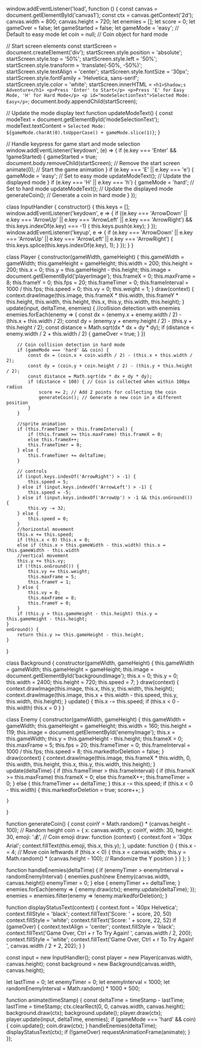 window.addEventListener('load', function () { const canvas = document.getElementById('canvas1'); const ctx = canvas.getContext('2d'); canvas.width = 800; canvas.height = 720; let enemies = []; let score = 0; let gameOver = false; let gameStarted = false; let gameMode = 'easy'; // Default to easy mode let coin = null; // Coin object for hard mode

// Start screen elements
const startScreen = document.createElement('div');
startScreen.style.position = 'absolute';
startScreen.style.top = '50%';
startScreen.style.left = '50%';
startScreen.style.transform = 'translate(-50%, -50%)';
startScreen.style.textAlign = 'center';
startScreen.style.fontSize = '30px';
startScreen.style.fontFamily = 'Helvetica, sans-serif';
startScreen.style.color = 'white';
startScreen.innerHTML = `
    <h1>Shadow;s Adventure</h1>
    <p>Press 'Enter' to Start</p>
    <p>Press 'E' for Easy Mode, 'H' for Hard Mode</p>
    <p id="modeSelectionText">Selected Mode: Easy</p>
`;
document.body.appendChild(startScreen);

// Update the mode display text
function updateModeText() {
    const modeText = document.getElementById('modeSelectionText');
    modeText.textContent = `Selected Mode: ${gameMode.charAt(0).toUpperCase() + gameMode.slice(1)}`;
}

// Handle keypress for game start and mode selection
window.addEventListener('keydown', (e) => {
    if (e.key === 'Enter' && !gameStarted) {
        gameStarted = true;
        document.body.removeChild(startScreen); // Remove the start screen
        animate(0); // Start the game animation
    }
    if (e.key === 'E' || e.key === 'e') {
        gameMode = 'easy'; // Set to easy mode
        updateModeText(); // Update the displayed mode
    }
    if (e.key === 'H' || e.key === 'h') {
        gameMode = 'hard'; // Set to hard mode
        updateModeText(); // Update the displayed mode
        generateCoin(); // Generate a coin in hard mode
    }
});

class InputHandler {
    constructor() {
        this.keys = [];
        window.addEventListener('keydown', e => {
            if ((e.key === 'ArrowDown' ||
                e.key === 'ArrowUp' ||
                e.key === 'ArrowLeft' ||
                e.key === 'ArrowRight') 
                && this.keys.indexOf(e.key) === -1) {
                this.keys.push(e.key);
            }
        });
        window.addEventListener('keyup', e => {
            if (e.key === 'ArrowDown' ||
                e.key === 'ArrowUp' ||
                e.key === 'ArrowLeft' ||
                e.key === 'ArrowRight') {
                this.keys.splice(this.keys.indexOf(e.key), 1);
            }
        });
    }
}

class Player {
    constructor(gameWidth, gameHeight) {
        this.gameWidth = gameWidth;
        this.gameHeight = gameHeight;
        this.width = 200;
        this.height = 200;
        this.x = 0;
        this.y = this.gameHeight - this.height;
        this.image = document.getElementById('playerImage');
        this.frameX = 0;
        this.maxFrame = 8;
        this.frameY = 0;
        this.fps = 20;
        this.frameTimer = 0;
        this.frameInterval = 1000 / this.fps;
        this.speed = 0;
        this.vy = 0;
        this.weight = 1;
    }
    draw(context) {
        context.drawImage(this.image, this.frameX * this.width, this.frameY * this.height, this.width, this.height, this.x, this.y, this.width, this.height);
    }
    update(input, deltaTime, enemies) {
        //collision detection with enemies
        enemies.forEach(enemy => {
            const dx = (enemy.x + enemy.width / 2) - (this.x + this.width / 2);
            const dy = (enemy.y + enemy.height / 2) - (this.y + this.height / 2);
            const distance = Math.sqrt(dx * dx + dy * dy);
            if (distance < enemy.width / 2 + this.width / 2) {
                gameOver = true;
            }
        })

        // Coin collision detection in hard mode
        if (gameMode === 'hard' && coin) {
            const dx = (coin.x + coin.width / 2) - (this.x + this.width / 2);
            const dy = (coin.y + coin.height / 2) - (this.y + this.height / 2);
            const distance = Math.sqrt(dx * dx + dy * dy);
            if (distance < 100) { // Coin is collected when within 100px radius
                score += 2; // Add 2 points for collecting the coin
                generateCoin(); // Generate a new coin in a different position
            }
        }

        //sprite animation
        if (this.frameTimer > this.frameInterval) {
            if (this.frameX >= this.maxFrame) this.frameX = 0;
            else this.frameX++;
            this.frameTimer = 0;
        } else {
            this.frameTimer += deltaTime;
        }

        // controls
        if (input.keys.indexOf('ArrowRight') > -1) {
            this.speed = 5;
        } else if (input.keys.indexOf('ArrowLeft') > -1) {
            this.speed = -5;
        } else if (input.keys.indexOf('ArrowUp') > -1 && this.onGround()) {
            this.vy -= 32;
        } else {
            this.speed = 0;
        }
        //horizontal movement
        this.x += this.speed;
        if (this.x < 0) this.x = 0;
        else if (this.x > this.gameWidth - this.width) this.x = this.gameWidth - this.width
        //vertical movement
        this.y += this.vy;
        if (!this.onGround()) {
            this.vy += this.weight;
            this.maxFrame = 5;
            this.frameY = 1;
        } else {
            this.vy = 0;
            this.maxFrame = 8;
            this.frameY = 0;
        }
        if (this.y > this.gameHeight - this.height) this.y = this.gameHeight - this.height;
    }
    onGround() {
        return this.y >= this.gameHeight - this.height;
    }
}

class Background {
    constructor(gameWidth, gameHeight) {
        this.gameWidth = gameWidth;
        this.gameHeight = gameHeight;
        this.image = document.getElementById('backgroundImage');
        this.x = 0;
        this.y = 0;
        this.width = 2400;
        this.height = 720;
        this.speed = 7;
    }
    draw(context) {
        context.drawImage(this.image, this.x, this.y, this.width, this.height);
        context.drawImage(this.image, this.x + this.width - this.speed, this.y, this.width, this.height);
    }
    update() {
        this.x -= this.speed;
        if (this.x < 0 - this.width) this.x = 0
    }
}

class Enemy {
    constructor(gameWidth, gameHeight) {
        this.gameWidth = gameWidth;
        this.gameHeight = gameHeight;
        this.width = 160;
        this.height = 119;
        this.image = document.getElementById('enemyImage');
        this.x = this.gameWidth;
        this.y = this.gameHeight - this.height;
        this.frameX = 0;
        this.maxFrame = 5;
        this.fps = 20;
        this.frameTimer = 0;
        this.frameInterval = 1000 / this.fps;
        this.speed = 8;
        this.markedforDeletion = false;
    }
    draw(context) {
        context.drawImage(this.image, this.frameX * this.width, 0, this.width, this.height, this.x, this.y, this.width, this.height);
    }
    update(deltaTime) {
        if (this.frameTimer > this.frameInterval) {
            if (this.frameX >= this.maxFrame) this.frameX = 0;
            else this.frameX++;
            this.frameTimer = 0;
        } else {
            this.frameTimer += deltaTime;
        }
        this.x -= this.speed;
        if (this.x < 0 - this.width) {
            this.markedforDeletion = true;
            score++;
        }

    }
}

function generateCoin() {
    const coinY = Math.random() * (canvas.height - 100); // Random height
    coin = {
        x: canvas.width,
        y: coinY,
        width: 30,
        height: 30,
        emoji: '💰', // Coin emoji
        draw: function (context) {
            context.font = '30px Arial';
            context.fillText(this.emoji, this.x, this.y);
        },
        update: function () {
            this.x -= 4; // Move coin leftwards
            if (this.x < 0) {
                this.x = canvas.width;
                this.y = Math.random() * (canvas.height - 100); // Randomize the Y position
            }
        }
    };
}

function handleEnemies(deltaTime) {
    if (enemyTimer > enemyInterval + randomEnemyInterval) {
        enemies.push(new Enemy(canvas.width, canvas.height))
        enemyTimer = 0;
    } else {
        enemyTimer += deltaTime;
    }
    enemies.forEach(enemy => {
        enemy.draw(ctx);
        enemy.update(deltaTime);
    });
    enemies = enemies.filter(enemy => !enemy.markedforDeletion);
}

function displayStatusText(context) {
    context.font = '40px Helvetica';
    context.fillStyle = 'black';
    context.fillText('Score: ' + score, 20, 50)
    context.fillStyle = 'white';
    context.fillText('Score: ' + score, 22, 52)
    if (gameOver) {
        context.textAlign = 'center';
        context.fillStyle = 'black';
        context.fillText('Game Over, Ctrl + r To Try Again! ', canvas.width / 2, 200);
        context.fillStyle = 'white';
        context.fillText('Game Over, Ctrl + r To Try Again! ', canvas.width / 2 + 2, 202);
    }
}

const input = new InputHandler();
const player = new Player(canvas.width, canvas.height);
const background = new Background(canvas.width, canvas.height);

let lastTime = 0;
let enemyTimer = 0;
let enemyInterval = 1000;
let randomEnemyInterval = Math.random() * 1000 + 500;

function animate(timeStamp) {
    const deltaTime = timeStamp - lastTime;
    lastTime = timeStamp;
    ctx.clearRect(0, 0, canvas.width, canvas.height);
    background.draw(ctx);
    background.update();
    player.draw(ctx);
    player.update(input, deltaTime, enemies);
    if (gameMode === 'hard' && coin) {
        coin.update();
        coin.draw(ctx);
    }
    handleEnemies(deltaTime);
    displayStatusText(ctx);
    if (!gameOver) requestAnimationFrame(animate);
}
});
